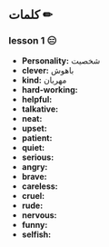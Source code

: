 ## کلمات ✏
### lesson 1 😑
- **Personality:** شخصیت
- **clever:** باهوش
- **kind:** مهربان
- **hard-working:** 
- **helpful:** 
- **talkative:** 
- **neat:** 
- **upset:** 
- **patient:** 
- **quiet:** 
- **serious:** 
- **angry:** 
- **brave:** 
- **careless:** 
- **cruel:** 
- **rude:** 
- **nervous:** 
- **funny:** 
- **selfish:** 